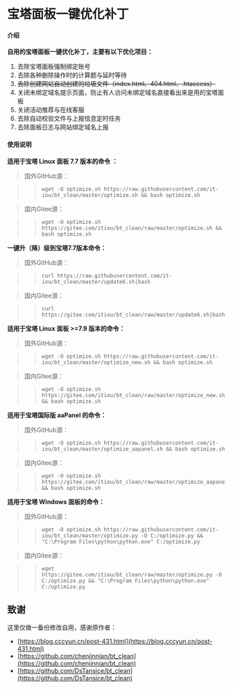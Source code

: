 # 宝塔面板一键优化补丁

#### 介绍

**自用的宝塔面板一键优化补丁，主要有以下优化项目：**

1. 去除宝塔面板强制绑定账号
2. 去除各种删除操作时的计算题与延时等待
3. ~~去除创建网站自动创建的垃圾文件（index.html、404.html、.htaccess）~~
4. 关闭未绑定域名提示页面，防止有人访问未绑定域名直接看出来是用的宝塔面板
5. 关闭活动推荐与在线客服
6. 去除自动校验文件与上报信息定时任务
7. 去除面板日志与网站绑定域名上报

#### 使用说明

**适用于宝塔 Linux 面板 7.7 版本的命令 ：**

> 国外GitHub源：

>>```
>>wget -O optimize.sh https://raw.githubusercontent.com/it-iou/bt_clean/master/optimize.sh && bash optimize.sh
>>```

> 国内Gitee源：

>>```
>>wget -O optimize.sh https://gitee.com/itiou/bt_clean/raw/master/optimize.sh && bash optimize.sh
>>```

**一键升（降）级到宝塔7.7版本命令：**

> 国外GitHub源：

>>```
>>curl https://raw.githubusercontent.com/it-iou/bt_clean/master/update6.sh|bash
>>```

> 国内Gitee源：

> > ```
>>curl https://gitee.com/itiou/bt_clean/raw/master/update6.sh|bash
> > ```

**适用于宝塔 Linux 面板 >=7.9 版本的命令：**

> 国外GitHub源：

>>```
>>wget -O optimize.sh https://raw.githubusercontent.com/it-iou/bt_clean/master/optimize_new.sh && bash optimize.sh
>>```

> 国内Gitee源：

>>```
>>wget -O optimize.sh https://gitee.com/itiou/bt_clean/raw/master/optimize_new.sh && bash optimize.sh
>>```
**适用于宝塔国际版 aaPanel 的命令：**

> 国外GitHub源：

>>```
>>wget -O optimize.sh https://raw.githubusercontent.com/it-iou/bt_clean/master/optimize_aapanel.sh && bash optimize.sh
>>```

> 国内Gitee源：

>>```
>>wget -O optimize.sh https://gitee.com/itiou/bt_clean/raw/master/optimize_aapanel.sh && bash optimize.sh
>>```
**适用于宝塔 Windows 面板的命令：**

> 国外GitHub源：

>>```
>>wget -O optimize.sh https://raw.githubusercontent.com/it-iou/bt_clean/master/optimize.py -O C:/optimize.py && "C:\Program Files\python\python.exe" C:/optimize.py
>>```

> 国内Gitee源：

>>```
>>wget https://gitee.com/itiou/bt_clean/raw/master/optimize.py -O C:/optimize.py && "C:\Program Files\python\python.exe" C:/optimize.py
>>```

## 致谢

这里仅做一备份修改自用，感谢原作者：

- [https://blog.cccyun.cn/post-431.html](https://blog.cccyun.cn/post-431.html)
- [https://github.com/chenjinnian/bt_clean](https://github.com/chenjinnian/bt_clean)
- [https://github.com/DsTansice/bt_clean](https://github.com/DsTansice/bt_clean)
